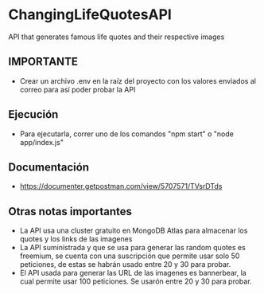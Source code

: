 # ChangingLifeQuotesAPI
API that generates famous life quotes and their respective images

## IMPORTANTE
- Crear un archivo .env en la raíz del proyecto con los valores enviados al correo para así poder probar la API

## Ejecución
- Para ejecutarla, correr uno de los comandos "npm start" o "node app/index.js"

## Documentación
- https://documenter.getpostman.com/view/5707571/TVsrDTds

## Otras notas importantes
- La API usa una cluster gratuito en MongoDB Atlas para almacenar los quotes y los links de las imagenes
- La API suministrada y que se usa para generar las random quotes es freemium, se cuenta con una suscripción que permite usar solo 50 peticiones, de estas se habrán usado entre 20 y 30 para probar.
- El API usada para generar las URL de las imagenes es bannerbear, la cual permite usar 100 peticiones. Se usarón entre 20 y 30 para probar.
